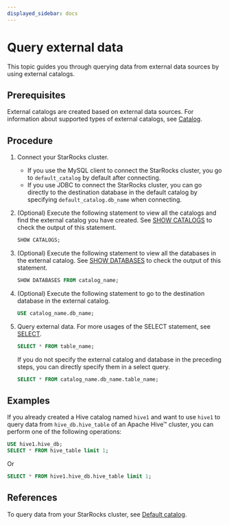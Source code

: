 ```yaml
---
displayed_sidebar: docs
---
```


# Query external data

This topic guides you through querying data from external data sources by using external catalogs.

## Prerequisites

 External catalogs are created based on external data sources. For information about supported types of external catalogs, see [Catalog](../catalog/catalog_overview.md#catalog).

## Procedure

1. Connect your StarRocks cluster.
   - If you use the MySQL client to connect the StarRocks cluster, you go to `default_catalog` by default after connecting.
   - If you use JDBC to connect the StarRocks cluster, you can go directly to the destination database in the default catalog by specifying `default_catalog.db_name` when connecting.

2. (Optional) Execute the following statement to view all the catalogs and find the external catalog you have created. See [SHOW CATALOGS](../../sql-reference/sql-statements/Catalog/SHOW_CATALOGS.md) to check the output of this statement.

      ```SQL
      SHOW CATALOGS;
      ```

3. (Optional) Execute the following statement to view all the databases in the external catalog. See [SHOW DATABASES](../../sql-reference/sql-statements/Database/SHOW_DATABASES.md) to check the output of this statement.

      ```SQL
      SHOW DATABASES FROM catalog_name;
      ```

4. (Optional) Execute the following statement to go to the destination database in the external catalog.

      ```SQL
      USE catalog_name.db_name;
      ```

5. Query external data. For more usages of the SELECT statement, see [SELECT](../../sql-reference/sql-statements/table_bucket_part_index/SELECT.md).

      ```SQL
      SELECT * FROM table_name;
      ```

      If you do not specify the external catalog and database in the preceding steps, you can directly specify them in a select query.

      ```SQL
      SELECT * FROM catalog_name.db_name.table_name;
      ```

## Examples

If you already created a Hive catalog named `hive1` and want to use `hive1` to query data from `hive_db.hive_table` of an Apache Hive™ cluster, you can perform one of the following operations:

```SQL
USE hive1.hive_db;
SELECT * FROM hive_table limit 1;
```

Or

```SQL
SELECT * FROM hive1.hive_db.hive_table limit 1;
```

## References

To query data from your StarRocks cluster, see [Default catalog](../catalog/default_catalog.md).

